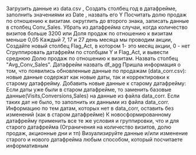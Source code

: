 Загрузить данные из data.csv ,
Создать столбец год в датафрейме, заполнить значениями из Date , назвать его Y
Посчитать долю продаж по отношению к визитам. округлить до второго знака, записать данные в столбец Conv_Sales.
Убрать из датафрейма случаи, когда количество визитов больше 3200 или Доля продаж по отношению к визитам меньше 0,05
Каждый 7, 17 и 27 день месяца мы проводим акции, Создайте новый столбец Flag_Act, в котором 1- это месяц акции, 0 - нет
Сгруппировать датафрейм по столбцам Y и Flag_Act, и вывести среднюю Долю продаж по отношению к визитам. Назвать столбец "Avg_Conv_Sales". Датафрейм назвать df_agg
Пришла информация о том, что появились обновленные данные по продажам (data_corr.csv): новые данные содержат как новые даты, так и корректировки к старому датафрейму. 
Добавить новые данные к старому датафрейму: 
Если даты уже были в старом датафрейме, то заменить базовые данные(Visits,Conversions,Sales) на данные из файла data_corr. 
Если таких дат не было, то заполнить их данными из файла data_corr. 
Информацию по тем датам, которых нет в data_corr, оставить без изменений (как в старом датафрейме)
К новосформированному датафрейму применить все те же условия и группировки, что и для старого датафрейма (Ограничения на количество визитов, долю продаж, акционные дни и тп)
Визуализируйте данные и/или изменение старого и нового датафрейма любым способом, который посчитаете информативным
